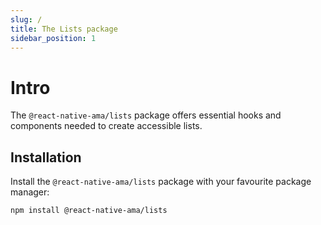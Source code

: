 ```yaml
---
slug: /
title: The Lists package
sidebar_position: 1
---
```


# Intro

The `@react-native-ama/lists` package offers essential hooks and components needed to create accessible lists.

## Installation

Install the `@react-native-ama/lists` package with your favourite package manager:

```bash npm2yarn
npm install @react-native-ama/lists
```
